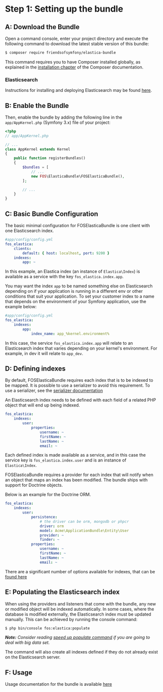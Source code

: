 Step 1: Setting up the bundle
=============================

A: Download the Bundle
----------------------

Open a command console, enter your project directory and execute the
following command to download the latest stable version of this bundle:

```bash
$ composer require friendsofsymfony/elastica-bundle
```

This command requires you to have Composer installed globally, as explained
in the [installation chapter](https://getcomposer.org/doc/00-intro.md)
of the Composer documentation.

### Elasticsearch

Instructions for installing and deploying Elasticsearch may be found [here](https://www.elastic.co/downloads/elasticsearch).

B: Enable the Bundle
-------------------------

Then, enable the bundle by adding the following line in the `app/AppKernel.php` (Symfony 3.x)
file of your project:

```php
<?php
// app/AppKernel.php

// ...
class AppKernel extends Kernel
{
    public function registerBundles()
    {
        $bundles = [
            // ...
            new FOS\ElasticaBundle\FOSElasticaBundle(),
        ];

        // ...
    }
}
```

C: Basic Bundle Configuration
-----------------------------

The basic minimal configuration for FOSElasticaBundle is one client with one Elasticsearch
index.

```yaml
#app/config/config.yml
fos_elastica:
    clients:
        default: { host: localhost, port: 9200 }
    indexes:
        app: ~
```

In this example, an Elastica index (an instance of `Elastica\Index`) is available as a
service with the key `fos_elastica.index.app`.

You may want the index `app` to be named something else on Elasticsearch depending on
if your application is running in a different env or other conditions that suit your
application. To set your customer index to a name that depends on the environment of your
Symfony application, use the example below:

```yaml
#app/config/config.yml
fos_elastica:
    indexes:
        app:
            index_name: app_%kernel.environment%
```

In this case, the service `fos_elastica.index.app` will relate to an Elasticsearch index
that varies depending on your kernel's environment. For example, in dev it will relate to
`app_dev`.

D: Defining indexes
-----------------------

By default, FOSElasticaBundle requires each index that is to be indexed to be mapped.
It is possible to use a serializer to avoid this requirement. To use a serializer, see
the [serializer documentation](serializer.md)

An Elasticsearch index needs to be defined with each field of a related PHP object that
will end up being indexed.

```yaml
fos_elastica:
    indexes:
        user:
            properties:
                username: ~
                firstName: ~
                lastName: ~
                email: ~
```

Each defined index is made available as a service, and in this case the service key is
`fos_elastica.index.user` and is an instance of `Elastica\Index`.

FOSElasticaBundle requires a provider for each index that will notify when an object
that maps an index has been modified. The bundle ships with support for Doctrine objects.

Below is an example for the Doctrine ORM.

```yaml
fos_elastica:
    indexes:
        user:
            persistence:
                # the driver can be orm, mongodb or phpcr
                driver: orm
                model: Acme\ApplicationBundle\Entity\User
                provider: ~
                finder: ~
            properties:
                username: ~
                firstName: ~
                lastName: ~
                email: ~
```

There are a significant number of options available for indexes, that can be
[found here](indexes.md)

E: Populating the Elasticsearch index
-------------------------------------

When using the providers and listeners that come with the bundle, any new or modified
object will be indexed automatically. In some cases, where the database is modified
externally, the Elasticsearch index must be updated manually. This can be achieved by
running the console command:

```bash
$ php bin/console fos:elastica:populate
```

_**Note:** Consider reading [speed up populate command](cookbook/speed-up-populate-command.md) if you are going to deal with big data set._

The command will also create all indexes defined if they do not already exist
on the Elasticsearch server.

F: Usage
--------

Usage documentation for the bundle is available [here](usage.md)
